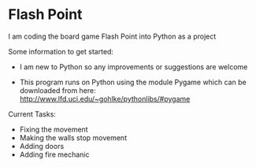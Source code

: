 # Flash Point

I am coding the board game Flash Point into Python as a project

Some information to get started:

 - I am new to Python so any improvements or suggestions are welcome
 
 - This program runs on Python using the module Pygame which can be downloaded from here:
   http://www.lfd.uci.edu/~gohlke/pythonlibs/#pygame

Current Tasks:

 - Fixing the movement
 - Making the walls stop movement
 - Adding doors
 - Adding fire mechanic

